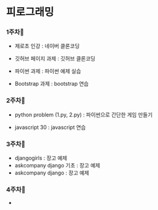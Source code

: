 # 피로그래밍

### 1주차:dizzy:
* 제로초 인강  : 네이버 클론코딩
* 깃허브 페이지 과제  : 깃허브 클론코딩

* 파이썬 과제 : 파이썬 예제 실습
* Bootstrap 과제 : bootstrap 연습

### 2주차:dizzy:
* python problem (1.py, 2.py) : 파이썬으로 간단한 게임 만들기

* javascript 30 : javascript 연습

### 3주차:dizzy:
* djangogirls : 장고 예제 
* askcompany django 기초 : 장고 예제 
* askcompany django : 장고 예제 

### 4주차:dizzy:
* 
